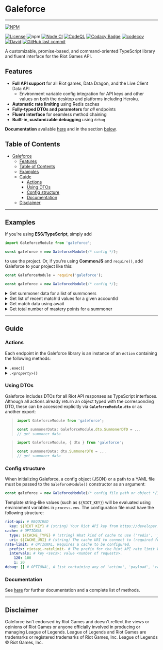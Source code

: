# Galeforce

---

[![NPM](https://nodei.co/npm/galeforce.png?compact=true)](https://www.npmjs.com/package/galeforce)

[![License](https://img.shields.io/badge/License-Apache%202.0-blue.svg)](https://opensource.org/licenses/Apache-2.0)
![npm](https://img.shields.io/npm/dt/galeforce)
[![Node CI](https://github.com/bcho04/galeforce/workflows/Node%20CI/badge.svg)](https://github.com/bcho04/galeforce/workflows/Node%20CI/badge.svg)
[![CodeQL](https://github.com/bcho04/galeforce/workflows/CodeQL/badge.svg)](https://github.com/bcho04/galeforce/workflows/CodeQL/badge.svg)
[![Codacy Badge](https://app.codacy.com/project/badge/Grade/18a92440f7a5457db04632699c3546a6)](https://www.codacy.com/gh/bcho04/galeforce/dashboard?utm_source=github.com&amp;utm_medium=referral&amp;utm_content=bcho04/galeforce&amp;utm_campaign=Badge_Grade)
[![codecov](https://codecov.io/gh/bcho04/galeforce/branch/master/graph/badge.svg?token=7BJHF5KVX9)](https://codecov.io/gh/bcho04/galeforce)
[![David](https://david-dm.org/bcho04/galeforce.svg)](https://david-dm.org/bcho04/galeforce)
[![GitHub last commit](https://img.shields.io/github/last-commit/bcho04/galeforce.svg?style=flat)](https://img.shields.io/github/last-commit/bcho04/galeforce.svg?style=flat)

A customizable, promise-based, and command-oriented TypeScript library and fluent interface for the Riot Games API.

## Features

- **Full API support** for all Riot games, Data Dragon, and the Live Client Data API
  - Environment variable config integration for API keys and other values on both the desktop and platforms including Heroku.
- **Automatic rate limiting** using Redis caches
- **Fully-typed DTOs and parameters** for *all* endpoints
- **Fluent interface** for seamless method chaining
- **Built-in, customizable debugging** using `debug`

**Documentation** available [here](https://bcho04.github.io/galeforce/) and in the section [below](#guide).

## Table of Contents

- [Galeforce](#galeforce)
  - [Features](#features)
  - [Table of Contents](#table-of-contents)
  - [Examples](#examples)
  - [Guide](#guide)
    - [Actions](#actions)
    - [Using DTOs](#using-dtos)
    - [Config structure](#config-structure)
    - [Documentation](#documentation)
  - [Disclaimer](#disclaimer)

---

## Examples

If you're using **ES6/TypeScript**, simply add

```typescript
import GaleforceModule from 'galeforce';

const galeforce = new GaleforceModule(/* config */);
```

to use the project. Or, if you're using **CommonJS** and `require()`, add Galeforce to your project like this:

```javascript
const GaleforceModule = require('galeforce');

const galeforce = new GaleforceModule(/* config */);
```

<details>
<summary>Get summoner data for a list of summoners</summary>

```javascript
const summoners = ['a', 'b', 'c'];
const promises = summoners.map(summoner => galeforce.lol.summoner()
  .region(galeforce.regions.lol.NORTH_AMERICA)
  .name(summoner)
  .exec()
); // list of request promises
Promise.all(promises).then((result) => {
  console.log(result); // [{ name: 'a', ... }, ...]
});
```

</details>

<details>
<summary>Get list of recent matchId values for a given accountId</summary>

```javascript
const matchIds = (await galeforce.lol.match.list()
  .region(galeforce.regions.lol.NORTH_AMERICA)
  .accountId(accountId)
  .exec())
  .matches.map(matchInfo => matchInfo.gameId);
```

</details>

<details>
<summary>Get match data using await</summary>

```javascript
const matchData = await galeforce.lol.match.match()
  .region(galeforce.regions.lol.NORTH_AMERICA)
  .matchId(matchId)
  .exec();
```

</details>

<details>
<summary>Get total number of mastery points for a summoner</summary>

```javascript
const totalMasteryPoints = (await galeforce.lol.mastery.list()
  .region(galeforce.regions.lol.NORTH_AMERICA)
  .summonerId(summonerId)
  .exec())
  .reduce((previous, current) => previous + current.championPoints, 0);
```

</details>

---

## Guide

### Actions

Each endpoint in the Galeforce library is an instance of an `Action` containing the following methods:

<details>
<summary><code>.exec()</code></summary>

> Executes the `Action` with the parameters set by methods such as `.region()`, `.summonerId()`, etc., returning a *Promise*.
>
> **Example**
>
> ```javascript
> /* Gets Valorant platform and status data. */
> galeforce.val.status() // Target the /val/status/v1/platform-data endpoint
>   .region(galeforce.regions.val.NORTH_AMERICA) // See below for documentation.
>   .exec() // Sends a Valorant server status request to the val-status-v1 endpoint
>   .then((data) => { // Use the returned data
>     /* manipulate status data */
>   });
> ```
>
</details>
<details>
<summary><code>.<em>&lt;property&gt;</em>()</code></summary>

> Sets the *property* (`region`, `summonerId`, `puuid`, etc.) in the Action request payload. Different methods are exposed for each endpoint depending on the required path, query, and body parameters.
>
> **Example**
>
> ```javascript
> /* Gets current game info for a specific summonerId. */
> const currentGameInfo = await galeforce.lol.spectator.active() // Target the /lol/spectator/v4/active-games/by-summoner/{summonerId} endpoint
>   .region(galeforce.regions.lol.NORTH_AMERICA) // Sets the request region to 'na1' (i.e., target the NA server)
>   .summonerId('summonerId') // Sets the request summonerId to 'summonerId'
>   .exec() // See .exec() above.
> ```
>
> `.<property>()` methods may only be called once and are removed from the Action after being used.
>
> **Example**
>
> ```javascript
> /* Gets current game info for a specific summonerId. */
> const currentGameInfo = await galeforce.lol.spectator.active() // Target the /lol/spectator/v4/active-games/by-summoner/{summonerId} endpoint
>   .region(galeforce.regions.lol.NORTH_AMERICA) // Sets the request region to 'na1' (i.e., target the NA server)
>   .region(galeforce.regions.lol.KOREA) // galeforce.lol.spectator.active(...).region(...).region is not a function
> ```
>
</details>

### Using DTOs

Galeforce includes DTOs for all Riot API responses as TypeScript interfaces. Although all actions already return an object typed with the corresponding DTO, these can be accessed explicitly via **`GaleforceModule.dto`** or as another export:
  >
  > ```typescript
  > import GaleforceModule from 'galeforce';
  > 
  > const summonerData: GaleforceModule.dto.SummonerDTO = ... 
  > // get summoner data
  > ```

  > ```typescript
  > import GaleforceModule, { dto } from 'galeforce';
  > 
  > const summonerData: dto.SummonerDTO = ...
  > // get summoner data
  > ```

### Config structure

When initializing Galeforce, a config object (JSON) or a path to a YAML file must be passed to the `GaleforceModule()` constructor as an argument:

```javascript
const galeforce = new GaleforceModule(/* config file path or object */);
```

Template string-like values (such as `${RIOT_KEY}`) will be evaluated using environment variables in `process.env`. The configuration file must have the following structure:

```yaml
riot-api: # REQUIRED
  key: ${RIOT_KEY} # (string) Your Riot API key from https://developer.riotgames.com
cache: # OPTIONAL
  type: ${CACHE_TYPE} # (string) What kind of cache to use ('redis', 'javascript', 'null')
  uri: ${CACHE_URI} # (string) The cache URI to connect to (required for 'redis' cache)
rate-limit: # OPTIONAL, Requires a cache to be configured.
  prefix: riotapi-ratelimit- # The prefix for the Riot API rate limit keys in the cache.
  intervals: # key <secs>: value <number of requests>. 
    120: 100
    1: 20
debug: [] # OPTIONAL, A list containing any of 'action', 'payload', 'rate-limit', 'riot-api', '*' (all).
```

### Documentation

See [here](https://bcho04.github.io/galeforce/) for further documentation and a complete list of methods.

---

## Disclaimer

Galeforce isn't endorsed by Riot Games and doesn't reflect the views or opinions of Riot Games or anyone officially involved in producing or managing League of Legends. League of Legends and Riot Games are trademarks or registered trademarks of Riot Games, Inc. League of Legends © Riot Games, Inc.
